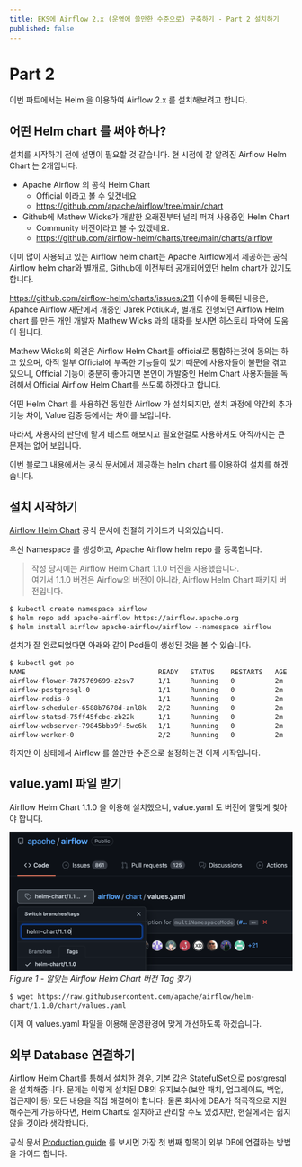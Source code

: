 ```yaml
---
title: EKS에 Airflow 2.x (운영에 쓸만한 수준으로) 구축하기 - Part 2 설치하기
published: false
---
```

# Part 2
이번 파트에서는 Helm 을 이용하여 Airflow 2.x 를 설치해보려고 합니다.

## 어떤 Helm chart 를 써야 하나? 
설치를 시작하기 전에 설명이 필요할 것 같습니다. 현 시점에 잘 알려진 Airflow Helm Chart 는 2개입니다.
* Apache Airflow 의 공식 Helm Chart 
    * Official 이라고 볼 수 있겠네요
    * https://github.com/apache/airflow/tree/main/chart
* Github에 Mathew Wicks가 개발한 오래전부터 널리 퍼져 사용중인 Helm Chart
    * Community 버전이라고 볼 수 있겠네요. 
    * https://github.com/airflow-helm/charts/tree/main/charts/airflow

이미 많이 사용되고 있는 Airflow helm chart는 Apache Airflow에서 제공하는 공식 Airflow helm char와 별개로, Github에 이전부터 공개되어있던 helm chart가 있기도 합니다.

https://github.com/airflow-helm/charts/issues/211 이슈에 등록된 내용은, Apahce Airflow 재단에서 개중인 Jarek Potiuk과, 별개로 진행되던 Airflow Helm chart 를 만든 개인 개발자 Mathew Wicks 과의 대화를 보시면 히스토리 파악에 도움이 됩니다.

Mathew Wicks의 의견은 Airflow Helm Chart를 official로 통합하는것에 동의는 하고 있으며, 아직 일부 Official에 부족한 기능들이 있기 때문에 사용자들이 불편을 겪고 있으니, Official 기능이 충분히 좋아지면 본인이 개발중인 Helm Chart 사용자들을 독려해서 Official Airflow Helm Chart를 쓰도록 하겠다고 합니다.

어떤 Helm Chart 를 사용하건 동일한 Airflow 가 설치되지만, 설치 과정에 약간의 추가 기능 차이, Value 검증 등에서는 차이를 보입니다. 

따라서, 사용자의 판단에 맡겨 테스트 해보시고 필요한걸로 사용하셔도 아직까지는 큰 문제는 없어 보입니다.

이번 블로그 내용에서는 공식 문서에서 제공하는 helm chart 를 이용하여 설치를 해겠습니다.

## 설치 시작하기
[Airflow Helm Chart](https://airflow.apache.org/docs/helm-chart/stable/index.html) 공식 문서에 친절히 가이드가 나와있습니다.

우선 Namespace 를 생성하고, Apache Airflow helm repo 를 등록합니다.
> 작성 당시에는 Airflow Helm Chart 1.1.0 버전을 사용했습니다.<br>
> 여기서 1.1.0 버전은 Airflow의 버전이 아니라, Airflow Helm Chart 패키지 버전입니다.

```shell
$ kubectl create namespace airflow
$ helm repo add apache-airflow https://airflow.apache.org
$ helm install airflow apache-airflow/airflow --namespace airflow
```

설치가 잘 완료되었다면 아래와 같이 Pod들이 생성된 것을 볼 수 있습니다.
```shell
$ kubectl get po
NAME                                 READY   STATUS    RESTARTS   AGE
airflow-flower-7875769699-z2sv7      1/1     Running   0          2m
airflow-postgresql-0                 1/1     Running   0          2m
airflow-redis-0                      1/1     Running   0          2m
airflow-scheduler-6588b7678d-znl8k   2/2     Running   0          2m
airflow-statsd-75ff45fcbc-zb22k      1/1     Running   0          2m
airflow-webserver-79845bbb9f-5wc6k   1/1     Running   0          2m
airflow-worker-0                     2/2     Running   0          2m
```

하지만 이 상태에서 Airflow 를 쓸만한 수준으로 설정하는건 이제 시작입니다.

## value.yaml 파일 받기
Airflow Helm Chart 1.1.0 을 이용해 설치했으니, value.yaml 도 버전에 알맞게 찾아야 합니다.

![](../img/2021-09-11-eks-airflow/git-airflow-tag-110.png)<br>
*Figure 1 - 알맞는 Airflow Helm Chart 버전 Tag 찾기*

 
```shell
$ wget https://raw.githubusercontent.com/apache/airflow/helm-chart/1.1.0/chart/values.yaml
```

이제 이 values.yaml 파일을 이용해 운영환경에 맞게 개선하도록 하겠습니다.

## 외부 Database 연결하기
Airflow Helm Chart를 통해서 설치한 경우, 기본 값은 StatefulSet으로 postgresql을 설치해줍니다.
문제는 이렇게 설치된 DB의 유지보수(보안 패치, 업그레이드, 백업, 접근제어 등) 모든 내용을 직접 해결해야 합니다.
물론 회사에 DBA가 적극적으로 지원해주는게 가능하다면, Helm Chart로 설치하고 관리할 수도 있겠지만, 현실에서는 쉽지 않을 것이라 생각합니다.

공식 문서 [Production guide](https://airflow.apache.org/docs/helm-chart/stable/production-guide.html) 를 보시면 가장 첫 번째 항목이 외부 DB에 연결하는 방법을 가이드 합니다.

